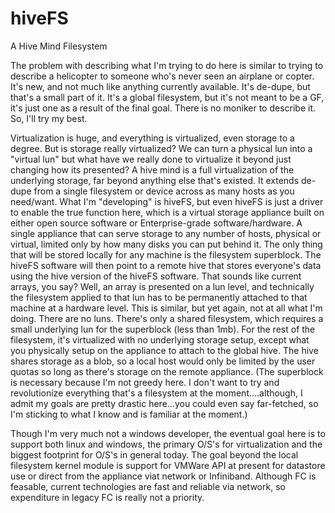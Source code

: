 # hiveFS
A Hive Mind Filesystem

The problem with describing what I'm trying to do here is similar to trying to describe a helicopter to someone who's never seen an airplane or copter. It's new, and not much like anything currently available. It's de-dupe, but that's a small part of it. It's a global filesystem, but it's not meant to be a GF, it's just one as a result of the final goal. There is no moniker to describe it. So, I'll try my best.

Virtualization is huge, and everything is virtualized, even storage to a degree. But is storage really virtualized? We can turn a physical lun into a "virtual lun" but what have we really done to virtualize it beyond just changing how its presented? A hive mind is a full virtualization of the underlying storage, far beyond anything else that's existed. It extends de-dupe from a single filesystem or device across as many hosts as you need/want. What I'm "developing" is hiveFS, but even hiveFS is just a driver to enable the true function here, which is a virtual storage appliance built on either open source software or Enterprise-grade software/hardware. A single appliance that can serve storage to any number of hosts, physical or virtual, limited only by how many disks you can put behind it. The only thing that will be stored locally for any machine is the filesystem superblock. The hiveFS software will then point to a remote hive that stores everyone's data using the hive version of the hiveFS software. That sounds like current arrays, you say? Well, an array is presented on a lun level, and technically the filesystem applied to that lun has to be permanently attached to that machine at a hardware level. This is similar, but yet again, not at all what I'm doing. There are no luns. There's only a shared filesystem, which requires a small underlying lun for the superblock (less than 1mb). For the rest of the filesystem, it's virtualized with no underlying storage setup, except what you physically setup on the appliance to attach to the global hive. The hive shares storage as a blob, so a local host would only be limited by the user quotas so long as there's storage on the remote appliance. (The superblock is necessary because I'm not greedy here. I don't want to try and revolutionize everything that's a filesystem at the moment....although, I admit my goals are pretty drastic here...you could even say far-fetched, so I'm sticking to what I know and is familiar at the moment.)

Though I'm very much not a windows developer, the eventual goal here is to support both linux and windows, the primary O/S's for virtualization and the biggest footprint for O/S's in general today. The goal beyond the local filesystem kernel module is support for VMWare API at present for datastore use or direct from the appliance viat network or Infiniband. Although FC is feasable, current technologies are fast and reliable via network, so expenditure in legacy FC is really not a priority.
